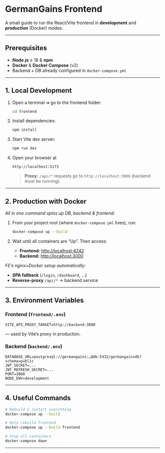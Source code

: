 # GermanGains Frontend

A small guide to run the React/Vite frontend in **development** and **production** (Docker) modes.

---

## Prerequisites

* **Node.js** ≥ 18 & **npm**
* **Docker** & **Docker Compose** (v2)
* Backend + DB already configured in `docker-compose.yml`

---

## 1. Local Development

1. Open a terminal ➔ go to the frontend folder:

   ```bash
   cd frontend
   ```
2. Install dependencies:

   ```bash
   npm install
   ```
3. Start Vite dev server:

   ```bash
   npm run dev
   ```
4. Open your browser at

   ```
   http://localhost:5173
   ```

   > **Proxy:** `/api/*` requests go to `http://localhost:3000` (backend must be running).

---

## 2. Production with Docker

*All in one command spins up DB, backend & frontend:*

1. From your project root (where `docker-compose.yml` lives), run:

   ```bash
   docker-compose up --build
   ```
2. Wait until all containers are “Up”. Then access:

   * **Frontend:** [http://localhost:4242](http://localhost:4242)
   * **Backend:**  [http://localhost:3000](http://localhost:3000)

*FE’s nginx+Docker setup automatically:*

* **SPA fallback** (`/login`, `/dashboard`, …)
* **Reverse-proxy** `/api/*` → backend service

---

## 3. Environment Variables

### Frontend (`frontend/.env`)

```env
VITE_API_PROXY_TARGET=http://backend:3000
```

— used by Vite’s proxy in production.

### Backend (`backend/.env`)

```env
DATABASE_URL=postgresql://germangains:…@db:5432/germangainsdb?schema=public
JWT_SECRET=...
JWT_REFRESH_SECRET=...
PORT=3000
NODE_ENV=development
```

---

## 4. Useful Commands

```bash
# Rebuild & restart everything
docker-compose up --build

# Only rebuild frontend
docker-compose up --build frontend

# Stop all containers
docker-compose down
```

---

